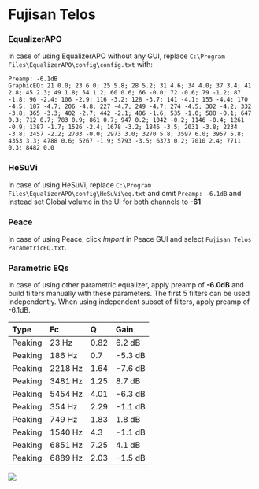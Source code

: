 # Fujisan Telos

### EqualizerAPO
In case of using EqualizerAPO without any GUI, replace `C:\Program Files\EqualizerAPO\config\config.txt`
with:
```
Preamp: -6.1dB
GraphicEQ: 21 0.0; 23 6.0; 25 5.8; 28 5.2; 31 4.6; 34 4.0; 37 3.4; 41 2.8; 45 2.3; 49 1.8; 54 1.2; 60 0.6; 66 -0.0; 72 -0.6; 79 -1.2; 87 -1.8; 96 -2.4; 106 -2.9; 116 -3.2; 128 -3.7; 141 -4.1; 155 -4.4; 170 -4.5; 187 -4.7; 206 -4.8; 227 -4.7; 249 -4.7; 274 -4.5; 302 -4.2; 332 -3.8; 365 -3.3; 402 -2.7; 442 -2.1; 486 -1.6; 535 -1.0; 588 -0.1; 647 0.3; 712 0.7; 783 0.9; 861 0.7; 947 0.2; 1042 -0.2; 1146 -0.4; 1261 -0.9; 1387 -1.7; 1526 -2.4; 1678 -3.2; 1846 -3.5; 2031 -3.8; 2234 -3.8; 2457 -2.2; 2703 -0.0; 2973 3.0; 3270 5.8; 3597 6.0; 3957 5.8; 4353 3.3; 4788 0.6; 5267 -1.9; 5793 -3.5; 6373 0.2; 7010 2.4; 7711 0.3; 8482 0.0
```

### HeSuVi
In case of using HeSuVi, replace `C:\Program Files\EqualizerAPO\config\HeSuVi\eq.txt` and omit `Preamp:
-6.1dB` and instead set Global volume in the UI for both channels to **-61**

### Peace
In case of using Peace, click *Import* in Peace GUI and select `Fujisan Telos ParametricEQ.txt`.

### Parametric EQs
In case of using other parametric equalizer, apply preamp of **-6.0dB** and build filters manually
with these parameters. The first 5 filters can be used independently.
When using independent subset of filters, apply preamp of -6.1dB.

| Type    | Fc      |    Q | Gain    |
|:--------|:--------|:-----|:--------|
| Peaking | 23 Hz   | 0.82 | 6.2 dB  |
| Peaking | 186 Hz  | 0.7  | -5.3 dB |
| Peaking | 2218 Hz | 1.64 | -7.6 dB |
| Peaking | 3481 Hz | 1.25 | 8.7 dB  |
| Peaking | 5454 Hz | 4.01 | -6.3 dB |
| Peaking | 354 Hz  | 2.29 | -1.1 dB |
| Peaking | 749 Hz  | 1.83 | 1.8 dB  |
| Peaking | 1540 Hz | 4.3  | -1.1 dB |
| Peaking | 6851 Hz | 7.25 | 4.1 dB  |
| Peaking | 6889 Hz | 2.03 | -1.5 dB |

![](https://raw.githubusercontent.com/jaakkopasanen/AutoEq/master/results/innerfidelity/sbaf-serious/Fujisan%20Telos/Fujisan%20Telos.png)